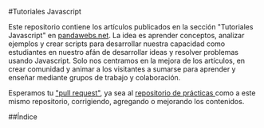 #Tutoriales Javascript

Este repositorio contiene los artículos publicados en la sección "Tutoriales Javascript" en [pandawebs.net](http://pandawebs.net/tutoriales-javascript/).
La idea es aprender conceptos, analizar ejemplos y crear scripts para desarrollar nuestra capacidad como estudiantes en nuestro afán de desarrollar ideas y resolver problemas usando Javascript.
Solo nos centramos en la mejora de los artículos, en crear comunidad y animar a los visitantes a sumarse para aprender y enseñar mediante grupos de trabajo y colaboración.

Esperamos tu ["pull request"](https://github.com/Pandawebs/Git-y-GitHub-elemental/blob/master/pull-request.md), ya sea al [repositorio de prácticas ](https://github.com/Pandawebs/practicasJS) como a este mismo repositorio, corrigiendo, agregando o mejorando los contenidos.

##Índice

